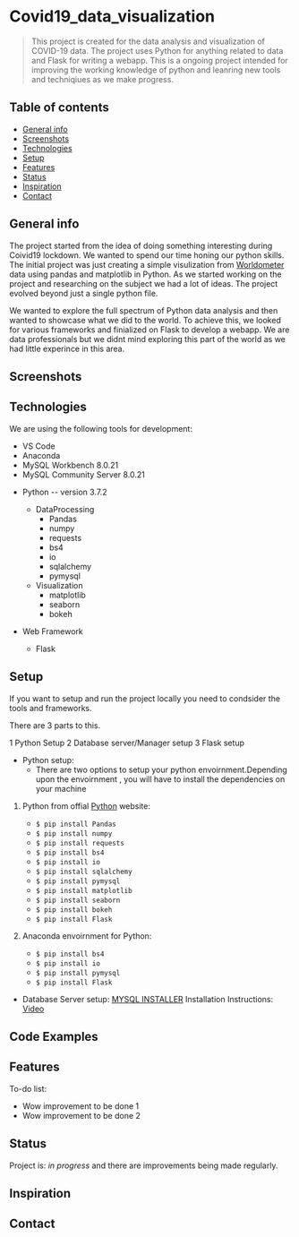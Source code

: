 # Covid19_data_visualization
>This project is created for the data analysis and visualization of COVID-19 data. The project uses Python for anything related to data and Flask for writing a webapp. This is a ongoing project intended for improving the working knowledge of python and leanring new tools and techniqiues as we make progress. 

## Table of contents
* [General info](#general-info)
* [Screenshots](#screenshots)
* [Technologies](#technologies)
* [Setup](#setup)
* [Features](#features)
* [Status](#status)
* [Inspiration](#inspiration)
* [Contact](#contact)

## General info
The project started from the idea of doing something interesting during Coivid19 lockdown. We wanted to spend our time honing our python skills. The initial project was just creating a simple visulization from [Worldometer](https://www.worldometers.info/coronavirus/) data using pandas and matplotlib in Python. As we started working on the project and researching on the subject we had a lot of ideas. The project evolved beyond just a single python file.

We wanted to explore the full spectrum of Python data analysis and then wanted to showcase what we did to the world. To achieve this, we looked for various frameworks and finialized on Flask to develop a webapp. We are data professionals but we didnt mind exploring this part of the world as we had little experince in this area.  

## Screenshots


## Technologies

We are using the following tools for development:
 - VS Code 
 - Anaconda 
 - MySQL Workbench 8.0.21
 - MySQL Community Server 8.0.21  

* Python  -- version 3.7.2
    * DataProcessing
      * Pandas 
      * numpy
      * requests
      * bs4 
      * io
      * sqlalchemy 
      * pymysql
    * Visualization  
      * matplotlib
      * seaborn
      * bokeh
      
* Web Framework 
   * Flask 

## Setup
If you want to setup and run the project locally you need to condsider the tools and frameworks. 

There are 3 parts to this. 

1 Python Setup 
2 Database server/Manager setup 
3 Flask setup 


  * Python setup: 
    - There are two options to setup your python envoirnment.Depending upon the envoirnment , you will have to install the dependencies on your machine

  1. Python from offial [Python](https://www.python.org/downloads/) website:
      + `$ pip install Pandas`
      + `$ pip install numpy`
      + `$ pip install requests`
      + `$ pip install bs4`
      + `$ pip install io`
      + `$ pip install sqlalchemy`
      + `$ pip install pymysql`
      + `$ pip install matplotlib`
      + `$ pip install seaborn`
      + `$ pip install bokeh`  
      + `$ pip install Flask`
    
   2. Anaconda envoirnment for Python:
      + `$ pip install bs4`
      + `$ pip install io`
      + `$ pip install pymysql`
      + `$ pip install Flask`
   
 * Database Server setup:
    [MYSQL INSTALLER](https://dev.mysql.com/downloads/installer/)
    Installation Instructions: [Video](https://www.youtube.com/watch?v=GIRcpjg-3Eg)


## Code Examples

## Features


To-do list:
* Wow improvement to be done 1
* Wow improvement to be done 2

## Status
Project is: _in progress_ and there are improvements being made regularly. 

## Inspiration


## Contact
